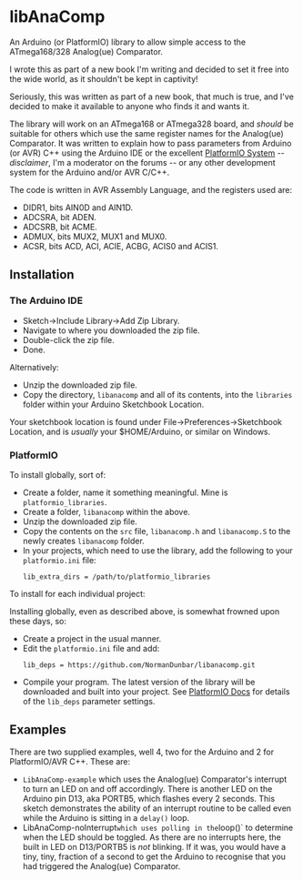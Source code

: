 # libAnaComp
An Arduino (or PlatformIO) library to allow simple access to the ATmega168/328 Analog(ue) Comparator.

I wrote this as part of a new book I'm writing and decided to set it free into the wide world, as it shouldn't be kept in captivity! 

Seriously, this was written as part of a new book, that much is true, and I've decided to make it available to anyone who finds it and wants it.

The library will work on an ATmega168 or ATmega328 board, and *should* be suitable for others which use the same register names for the Analog(ue) Comparator. It was written to explain how to pass parameters from Arduino (or AVR) C++ using the Arduino IDE or the excellent [PlatformIO System](https://platformio.org "https://platformio.org") -- *disclaimer*, I'm a moderator on the forums -- or any other development system for the Arduino and/or AVR C/C++.

The code is written in AVR Assembly Language, and the registers used are:

* DIDR1, bits AIN0D and AIN1D.
* ADCSRA, bit ADEN.
* ADCSRB, bit ACME.
* ADMUX, bits MUX2, MUX1 and MUX0.
* ACSR, bits ACD, ACI, ACIE, ACBG, ACIS0 and ACIS1.

## Installation

### The Arduino IDE

* Sketch->Include Library->Add Zip Library.
* Navigate to where you downloaded the zip file.
* Double-click the zip file.
* Done.

Alternatively:

* Unzip the downloaded zip file.
* Copy the directory, `libanacomp` and all of its contents, into the `libraries` folder within your Arduino Sketchbook Location.

Your sketchbook location is found under File->Preferences->Sketchbook Location, and is *usually* your $HOME/Arduino, or similar on Windows.

### PlatformIO

To install globally, sort of:

* Create a folder, name it something meaningful. Mine is `platformio_libraries`.
* Create a folder, `libanacomp` within the above.
* Unzip the downloaded zip file.
* Copy the contents on the `src` file, `libanacomp.h` and `libanacomp.S` to the newly creates `libanacomp` folder.
* In your projects, which need to use the library, add the following to your `platformio.ini` file:
  ```
  lib_extra_dirs = /path/to/platformio_libraries
  ```

To install for each individual project:

Installing globally, even as described above, is somewhat frowned upon these days, so:

* Create a project in the usual manner.
* Edit the `platformio.ini` file and add:
  ```
  lib_deps = https://github.com/NormanDunbar/libanacomp.git
  ```
* Compile your program. The latest version of the library will be downloaded and built into your project. See [PlatformIO Docs](https://docs.platformio.org/en/latest/projectconf/sections/env/options/library/lib_deps.html#lib-deps "https://docs.platformio.org/en/latest/projectconf/sections/env/options/library/lib_deps.html#lib-deps") for details of the `lib_deps` parameter settings.

## Examples

There are two supplied examples, well 4, two for the Arduino and 2 for PlatformIO/AVR C++. These are:

* `LibAnaComp-example` which uses the Analog(ue) Comparator's interrupt to turn an LED on and off accordingly. There is another LED on the Arduino pin D13, aka PORTB5, which flashes every 2 seconds. This sketch demonstrates the ability of an interrupt routine to be called even while the Arduino is sitting in a `delay()` loop.
* LibAnaComp-noInterrupt` which uses polling in the `loop()` to determine when the LED should be toggled. As there are no interrupts here, the built in LED on D13/PORTB5 is *not* blinking. If it was, you would have a tiny, tiny, fraction of a second to get the Arduino to recognise that you had triggered the Analog(ue) Comparator. 

